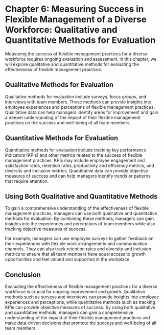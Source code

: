 Chapter 6: Measuring Success in Flexible Management of a Diverse Workforce: Qualitative and Quantitative Methods for Evaluation
===============================================================================================================================

Measuring the success of flexible management practices for a diverse workforce requires ongoing evaluation and assessment. In this chapter, we will explore qualitative and quantitative methods for evaluating the effectiveness of flexible management practices.

Qualitative Methods for Evaluation
----------------------------------

Qualitative methods for evaluation include surveys, focus groups, and interviews with team members. These methods can provide insights into employee experiences and perceptions of flexible management practices. Qualitative data can help managers identify areas for improvement and gain a deeper understanding of the impact of their flexible management practices on the success and well-being of all team members.

Quantitative Methods for Evaluation
-----------------------------------

Quantitative methods for evaluation include tracking key performance indicators (KPIs) and other metrics related to the success of flexible management practices. KPIs may include employee engagement and satisfaction rates, retention rates, productivity and efficiency metrics, and diversity and inclusion metrics. Quantitative data can provide objective measures of success and can help managers identify trends or patterns that require attention.

Using Both Qualitative and Quantitative Methods
-----------------------------------------------

To gain a comprehensive understanding of the effectiveness of flexible management practices, managers can use both qualitative and quantitative methods for evaluation. By combining these methods, managers can gain insights into the experiences and perceptions of team members while also tracking objective measures of success.

For example, managers can use employee surveys to gather feedback on their experiences with flexible work arrangements and communication channels. They can also track retention rates and diversity and inclusion metrics to ensure that all team members have equal access to growth opportunities and feel valued and supported in the workplace.

Conclusion
----------

Evaluating the effectiveness of flexible management practices for a diverse workforce is crucial for ongoing improvement and growth. Qualitative methods such as surveys and interviews can provide insights into employee experiences and perceptions, while quantitative methods such as tracking KPIs can provide objective measures of success. By using both qualitative and quantitative methods, managers can gain a comprehensive understanding of the impact of their flexible management practices and make data-driven decisions that promote the success and well-being of all team members.
